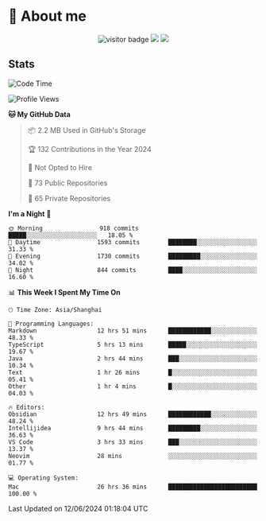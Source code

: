 <!-- ![](https://youpai.roccoshi.top/img/20200804214216.png) -->

# 🧐 About me
 
<p align="center">
<img src="https://visitor-badge.laobi.icu/badge?page_id=Lincest.Lincest&title=hits" alt="visitor badge"/>
<a href="mailto:imroccoshi@gmail.com"><img src="https://img.shields.io/badge/gmail-imroccoshi%40gmail.com-red"></a>
<a href="https://blog.roccoshi.top"><img src="https://img.shields.io/badge/blog-roccoshi-green"></a>
</p>

## Stats

<!--START_SECTION:waka-->
![Code Time](http://img.shields.io/badge/Code%20Time-1%2C258%20hrs%2041%20mins-blue)

![Profile Views](http://img.shields.io/badge/Profile%20Views-0-blue)

**🐱 My GitHub Data** 

> 📦 2.2 MB Used in GitHub's Storage 
 > 
> 🏆 132 Contributions in the Year 2024
 > 
> 🚫 Not Opted to Hire
 > 
> 📜 73 Public Repositories 
 > 
> 🔑 65 Private Repositories 
 > 
**I'm a Night 🦉** 

```text
🌞 Morning                918 commits         █████░░░░░░░░░░░░░░░░░░░░   18.05 % 
🌆 Daytime                1593 commits        ████████░░░░░░░░░░░░░░░░░   31.33 % 
🌃 Evening                1730 commits        █████████░░░░░░░░░░░░░░░░   34.02 % 
🌙 Night                  844 commits         ████░░░░░░░░░░░░░░░░░░░░░   16.60 % 
```


📊 **This Week I Spent My Time On** 

```text
🕑︎ Time Zone: Asia/Shanghai

💬 Programming Languages: 
Markdown                 12 hrs 51 mins      ████████████░░░░░░░░░░░░░   48.33 % 
TypeScript               5 hrs 13 mins       █████░░░░░░░░░░░░░░░░░░░░   19.67 % 
Java                     2 hrs 44 mins       ███░░░░░░░░░░░░░░░░░░░░░░   10.34 % 
Text                     1 hr 26 mins        █░░░░░░░░░░░░░░░░░░░░░░░░   05.41 % 
Other                    1 hr 4 mins         █░░░░░░░░░░░░░░░░░░░░░░░░   04.03 % 

🔥 Editors: 
Obsidian                 12 hrs 49 mins      ████████████░░░░░░░░░░░░░   48.24 % 
Intellijidea             9 hrs 44 mins       █████████░░░░░░░░░░░░░░░░   36.63 % 
VS Code                  3 hrs 33 mins       ███░░░░░░░░░░░░░░░░░░░░░░   13.37 % 
Neovim                   28 mins             ░░░░░░░░░░░░░░░░░░░░░░░░░   01.77 % 

💻 Operating System: 
Mac                      26 hrs 36 mins      █████████████████████████   100.00 % 
```


 Last Updated on 12/06/2024 01:18:04 UTC
<!--END_SECTION:waka-->


